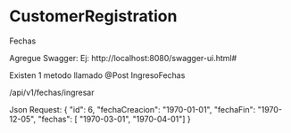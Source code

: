 # CustomerRegistration
Fechas

Agregue Swagger: 
    Ej: http://localhost:8080/swagger-ui.html#

Existen 1 metodo llamado @Post IngresoFechas

/api/v1/fechas/ingresar

Json Request:
{
    "id": 6,
    "fechaCreacion": "1970-01-01",
    "fechaFin": "1970-12-05",
    "fechas": [
        "1970-03-01", 
        "1970-04-01"]
}
